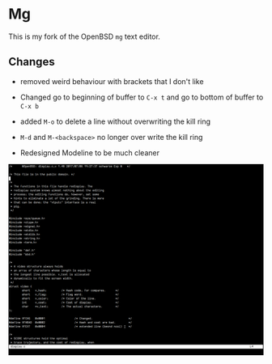 # Mg

This is my fork of the OpenBSD `mg` text editor.

## Changes

- removed weird behaviour with brackets that I don't like

- Changed go to beginning of buffer to `C-x t` and go to bottom of buffer to `C-x b`

- added `M-o` to delete a line without overwriting the kill ring

- `M-d` and `M-<backspace>` no longer over write the kill ring

- Redesigned Modeline to be much cleaner

![alt text](./screenshot.png)
